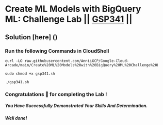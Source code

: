 # Create ML Models with BigQuery ML: Challenge Lab || [GSP341](https://www.cloudskillsboost.google/focuses/14294?parent=catalog) ||

## Solution [here] ()

### Run the following Commands in CloudShell

```
curl -LO raw.githubusercontent.com/AnniiGCP/Google-Cloud-Arcade/main/Create%20ML%20Models%20with%20BigQuery%20ML%20Challenge%20Lab/gsp341.sh

sudo chmod +x gsp341.sh

./gsp341.sh
```

### Congratulations 🎉 for completing the Lab !

##### *You Have Successfully Demonstrated Your Skills And Determination.*

#### *Well done!*

 

 
